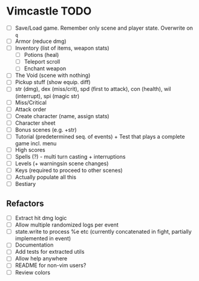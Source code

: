 # Vimcastle TODO

* [ ] Save/Load game. Remember only scene and player state. Overwrite on `q`
* [ ] Armor (reduce dmg)
* [ ] Inventory (list of items, weapon stats)
  * [ ] Potions (heal)
  * [ ] Teleport scroll
  * [ ] Enchant weapon
* [ ] The Void (scene with nothing)
* [ ] Pickup stuff (show equip. diff)
* [ ] str (dmg), dex (miss/crit), spd (first to attack), con (health), wil (interrupt), spi (magic str)
* [ ] Miss/Critical
* [ ] Attack order
* [ ] Create character (name, assign stats)
* [ ] Character sheet
* [ ] Bonus scenes (e.g. +str)
* [ ] Tutorial (predetermined seq. of events) + Test that plays a complete game incl. menu
* [ ] High scores
* [ ] Spells (?) - multi turn casting + interruptions
* [ ] Levels (+ warningsin scene changes)
* [ ] Keys (required to proceed to other scenes)
* [ ] Actually populate all this
* [ ] Bestiary

## Refactors

* [ ] Extract hit dmg logic
* [ ] Allow multiple randomized logs per event
* [ ] state.write to process %e etc (currently concatenated in fight, partially implemented in event)
* [ ] Documentation
* [ ] Add tests for extracted utils
* [ ] Allow help anywhere
* [ ] README for non-vim users?
* [ ] Review colors
